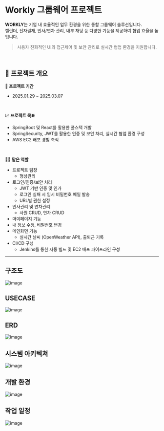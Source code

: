 # Workly 그룹웨어 프로젝트

**WORKLY**는 기업 내 효율적인 업무 환경을 위한 통합 그룹웨어 솔루션입니다.  
캘린더, 전자결재, 인사/연차 관리, 내부 채팅 등 다양한 기능을 제공하여 협업 효율을 높입니다.

> 사용자 친화적인 UI와 접근제어 및 보안 관리로 실시간 협업 환경을 지원합니다.

<br>

## 📌 프로젝트 개요

**📅 프로젝트 기간** 
  - 2025.01.29 ~ 2025.03.07

<br>

**📈 프로젝트 목표**
  - SpringBoot 및 React를 활용한 풀스택 개발
  - SpringSecurity, JWT를 활용한 인증 및 보안 처리, 실시간 협업 환경 구성
  - AWS EC2 배포 경험 축적

<br>

**👨‍💻 맡은 역할**
  - 프로젝트 팀장
    - 형상관리
  - 로그인/인증/보안 처리
    - JWT 기반 인증 및 인가
    - 로그인 실패 시 임시 비밀번호 메일 발송
    - URL별 권한 설정
  - 인사관리 및 연차관리
    - 사원 CRUD, 연차 CRUD
  - 마이페이지 기능
   - 내 정보 수정, 비밀번호 변경
  - 메인화면 기능
    - 실시간 날씨 (OpenWeather API), 출퇴근 기록
  - CI/CD 구성
    - Jenkins를 통한 자동 빌드 및 EC2 배포 파이프라인 구성

---
<h2>구조도</h2>

![image](https://github.com/user-attachments/assets/4f3503fb-7b06-4598-8fcf-e1b438985a88)

<h2>USECASE</h2>

![image](https://github.com/user-attachments/assets/f1d0b98e-f2d8-458d-bfc5-84ef253e553b)

<h2>ERD</h2>

![image](https://github.com/user-attachments/assets/dd317bc0-dfc8-49a0-a5fd-8a5c10528860)

<h2>시스템 아키텍쳐</h2>

![image](https://github.com/user-attachments/assets/664fcbac-5a98-44c2-a6cb-b55a49bafbfa)

<h2>개발 환경</h2>

![image](https://github.com/user-attachments/assets/12fb34ef-29f2-4648-8478-f59fa628e0b5)

<h2>작업 일정</h2>

![image](https://github.com/user-attachments/assets/34429ea3-3735-420a-9c30-c03d9b14ee02)

